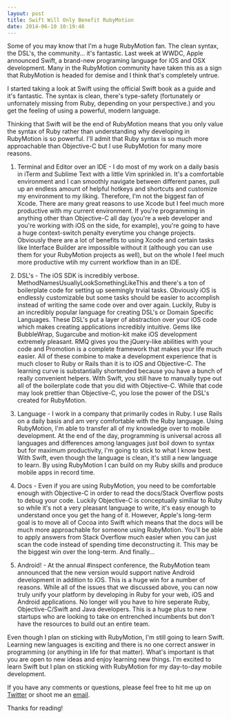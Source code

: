 ```yaml
---
layout: post
title: Swift Will Only Benefit RubyMotion
date: 2014-06-10 10:19:48
---
```


Some of you may know that I'm a huge RubyMotion fan. The clean syntax, the DSL's, the community... it's fantastic. Last week at WWDC, Apple announced Swift, a brand-new programing language for iOS and OSX development. Many in the RubyMotion community have taken this as a sign that RubyMotion is headed for demise and I think that's completely untrue.

I started taking a look at Swift using the official Swift book as a guide and it's fantastic. The syntax is clean, there's type-safety (fortunately or unfornately missing from Ruby, depending on your perspective.) and you get the feeling of using a powerful, modern language. 

Thinking that Swift will be the end of RubyMotion means that you only value the syntax of Ruby rather than understanding why developing in RubyMotion is so powerful. I'll admit that Ruby syntax is so much more approachable than Objective-C but I use RubyMotion for many more reasons.

1. Terminal and Editor over an IDE - I do most of my work on a daily basis in iTerm and Sublime Text with a little Vim sprinkled in. It's a comfortable environment and I can smoothly navigate between different panes, pull up an endless amount of helpful hotkeys and shortcuts and customize my environment to my liking. Therefore, I'm not the biggest fan of Xcode. There are many great reasons to use Xcode but I feel much more productive with my current environment. If you're programming in anything other than Objective-C all day (you're a web developer and you're working with iOS on the side, for example), you're going to have a huge context-switch penalty everytime you change projects. Obviously there are a lot of benefits to using Xcode and certain tasks like Interface Builder are impossible without it (although you can use them for your RubyMotion projects as well), but on the whole I feel much more productive wtih my current workflow than in an IDE.

2. DSL's - The iOS SDK is incredibly verbose. MethodNamesUsuallyLookSomethingLikeThis and there's a ton of boilerplate code for setting up seemingly trvial tasks. Obviously iOS is endlessly customizable but some tasks should be easier to accomplish instead of writing the same code over and over again. Luckily, Ruby is an incredibly popular language for creating DSL's or Domain Specific Languages. These DSL's put a layer of abstraction over your iOS code which makes creating applications incredibly intuitive. Gems like BubbleWrap, Sugarcube and motion-kit make iOS development extremely pleasant. RMQ gives you the jQuery-like abilities with your code and Promotion is a complete framework that makes your life much easier. All of these combine to make a development experience that is much closer to Ruby or Rails than it is to iOS and Objective-C. The learning curve is substantially shortended because you have a bunch of really convenient helpers. With Swift, you still have to manually type out all of the boilerplate code that you did with Objective-C. While that code may look prettier than Objective-C, you lose the power of the DSL's created for RubyMotion.

3. Language - I work in a company that primarily codes in Ruby. I use Rails on a daily basis and am very comfortable with the Ruby language. Using RubyMotion, I'm able to transfer all of my knowledge over to mobile development. At the end of the day, programming is universal across all languages and differences among languages just boil down to syntax but for maximum productivity, I'm going to stick to what I know best. With Swift, even though the language is clean, it's still a new language to learn. By using RubyMotion I can build on my Ruby skills and produce mobile apps in record time.

4. Docs - Even if you are using RubyMotion, you need to be comfortable enough with Objective-C in order to read the docs/Stack Overflow posts to debug your code. Luckily Objective-C is conceptually similiar to Ruby so while it's not a very pleasant language to write, it's easy enough to understand once you get the hang of it. However, Apple's long-term goal is to move all of Cocoa into Swift which means that the docs will be much more approachable for someone using RubyMotion. You'll be able to apply answers from Stack Overflow much easier when you can just scan the code instead of spending time deconstructing it. This may be the biggest win over the long-term. And finally...

5. Android! - At the annual #inspect conference, the RubyMotion team announced that the new version would support native Android development in addition to iOS. This is a huge win for a number of reasons. While all of the issues that we discussed above, you can now truly unify your platform by developing in Ruby for your web, iOS and Android applications. No longer will you have to hire seperate Ruby, Objective-C/Swift and Java developers. This is a huge plus to new startups who are looking to take on entrenched incumbents but don't have the resources to build out an entire team.

Even though I plan on sticking with RubyMotion, I'm still going to learn Swift. Learning new languages is exciting and there is no one correct answer in programming (or anything in life for that matter). What's important is that you are open to new ideas and enjoy learning new things. I'm excited to learn Swift but I plan on sticking with RubyMotion for my day-to-day mobile development.

If you have any comments or questions, please feel free to hit me up on [Twitter](http://www.twitter.com/danielspecs) or shoot me an [email](mailto:danielyspector@gmail.com).

Thanks for reading!